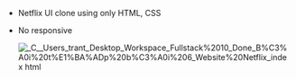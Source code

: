 - Netflix UI clone using only HTML, CSS
- No responsive

  ![_C__Users_trant_Desktop_Workspace_Fullstack%2010_Done_B%C3%A0i%20t%E1%BA%ADp%20b%C3%A0i%206_Website%20Netflix_index html](https://github.com/user-attachments/assets/fbabe15e-516e-47b8-82b5-5aaaff3269e3)
